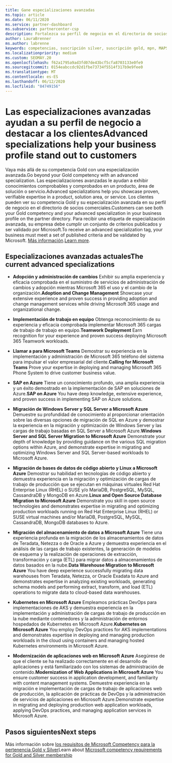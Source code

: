 ```yaml
---
title: Gane especializaciones avanzadas
ms.topic: article
ms.date: 06/11/2020
ms.service: partner-dashboard
ms.subservice: partnercenter-csp
description: Fortalezca su perfil de negocio en el directorio de socios comerciales. Obtenga información sobre cómo obtener especializaciones avanzadas junto con sus competencias Gold o Silver.
author: LauraBrenner
ms.author: labrenne
keywords: competencias, suscripción silver, suscripción gold, mpn, MAPS, competencia, Microsoft Partner Network, suscripción a la red, especializaciones avanzadas
ms.localizationpriority: medium
ms.custom: SEOMAY.20
ms.openlocfilehash: f62a1795a9ad3fd07de43bcf5cfa8703133e0fe9
ms.sourcegitcommit: 0154eabccdc92d1fbe73734f5514f317b9e9fee0
ms.translationtype: MT
ms.contentlocale: es-ES
ms.lasthandoff: 06/12/2020
ms.locfileid: "84749156"
---
```

# <a name="advanced-specializations-help-your-business-profile-stand-out-to-customers"></a><span data-ttu-id="a7058-105">Las especializaciones avanzadas ayudan a su perfil de negocio a destacar a los clientes</span><span class="sxs-lookup"><span data-stu-id="a7058-105">Advanced specializations help your business profile stand out to customers</span></span>

<span data-ttu-id="a7058-106">Vaya más allá de su competencia Gold con una especialización avanzada.</span><span class="sxs-lookup"><span data-stu-id="a7058-106">Go beyond your Gold competency with an advanced specialization.</span></span> <span data-ttu-id="a7058-107">Las especializaciones avanzadas le ayudan a exhibir conocimientos comprobables y comprobados en un producto, área de solución o servicio.</span><span class="sxs-lookup"><span data-stu-id="a7058-107">Advanced specializations help you showcase proven, verifiable expertise in a product, solution area, or service.</span></span> <span data-ttu-id="a7058-108">Los clientes pueden ver su competencia Gold y su especialización avanzada en su perfil de negocio en el directorio de socios comerciales.</span><span class="sxs-lookup"><span data-stu-id="a7058-108">Customers can see both your Gold competency and your advanced specialization in your business profile on the partner directory.</span></span> <span data-ttu-id="a7058-109">Para recibir una etiqueta de especialización avanzada, su empresa debe cumplir un conjunto de criterios publicados y ser validado por Microsoft.</span><span class="sxs-lookup"><span data-stu-id="a7058-109">To receive an advanced specialization tag, your business must meet a set of published criteria and be validated by Microsoft.</span></span> <span data-ttu-id="a7058-110">[Más información](https://partner.microsoft.com/membership/advanced-specialization).</span><span class="sxs-lookup"><span data-stu-id="a7058-110">[Learn more](https://partner.microsoft.com/membership/advanced-specialization).</span></span>

## <a name="the-current-advanced-specializations"></a><span data-ttu-id="a7058-111">Especializaciones avanzadas actuales</span><span class="sxs-lookup"><span data-stu-id="a7058-111">The current advanced specializations</span></span>

- <span data-ttu-id="a7058-112">**Adopción y administración de cambios** Exhibir su amplia experiencia y eficacia comprobada en el suministro de servicios de administración de cambios y adopción mientras Microsoft 365 el uso y el cambio de la organización.</span><span class="sxs-lookup"><span data-stu-id="a7058-112">**Adoption and Change Management** Showcase your extensive experience and proven success in providing adoption and change management services while driving Microsoft 365 usage and organizational change.</span></span>

- <span data-ttu-id="a7058-113">**Implementación de trabajo en equipo** Obtenga reconocimiento de su experiencia y eficacia comprobada implementar Microsoft 365 cargas de trabajo de trabajo en equipo.</span><span class="sxs-lookup"><span data-stu-id="a7058-113">**Teamwork Deployment** Earn recognition for your experience and proven success deploying Microsoft 365 Teamwork workloads.</span></span>

- <span data-ttu-id="a7058-114">**Llamar a para Microsoft Teams** Demostrar su experiencia en la implementación y administración de Microsoft 365 teléfono del sistema para impulsar el valor empresarial del cliente.</span><span class="sxs-lookup"><span data-stu-id="a7058-114">**Calling for Microsoft Teams** Prove your expertise in deploying and managing Microsoft 365 Phone System to drive customer business value.</span></span>

- <span data-ttu-id="a7058-115">**SAP en Azure** Tiene un conocimiento profundo, una amplia experiencia y un éxito demostrado en la implementación de SAP en soluciones de Azure.</span><span class="sxs-lookup"><span data-stu-id="a7058-115">**SAP on Azure** You have deep knowledge, extensive experience, and proven success in implementing SAP on Azure solutions.</span></span> 

- <span data-ttu-id="a7058-116">**Migración de Windows Server y SQL Server a Microsoft Azure** Demuestre su profundidad de conocimiento al proporcionar orientación sobre las diversas opciones de migración de SQL en Azure y demostrar la experiencia en la migración y optimización de Windows Server y las cargas de trabajo basadas en SQL Server a Microsoft Azure.</span><span class="sxs-lookup"><span data-stu-id="a7058-116">**Windows Server and SQL Server Migration to Microsoft Azure** Demonstrate your depth of knowledge by providing guidance on the various SQL migration options within Azure, and demonstrate expertise in migrating and optimizing Windows Server and SQL Server-based workloads to Microsoft Azure.</span></span> 

- <span data-ttu-id="a7058-117">**Migración de bases de datos de código abierto y Linux a Microsoft Azure** Demostrar su habilidad en tecnologías de código abierto y demuestra experiencia en la migración y optimización de cargas de trabajo de producción que se ejecutan en máquinas virtuales Red Hat Enterprise Linux (RHEL) o SUSE y/o MariaDB, PostgreSQL, MySQL, CassandraDB y MongoDB en Azure.</span><span class="sxs-lookup"><span data-stu-id="a7058-117">**Linux and Open Source Database Migration to Microsoft Azure** Demonstrate you skill in open source technologies and demonstrates expertise in migrating and optimizing production workloads running on Red Hat Enterprise Linux (RHEL) or SUSE virtual machines and/or MariaDB, PostgreSQL, MySQL, CassandraDB, MongoDB databases to Azure.</span></span>

- <span data-ttu-id="a7058-118">**Migración del almacenamiento de datos a Microsoft Azure** Tiene una experiencia profunda en la migración de los almacenamientos de datos de Teradata, Netezza o de Oracle a Azure y demuestra experiencia en el análisis de las cargas de trabajo existentes, la generación de modelos de esquema y la realización de operaciones de extracción, transformación y carga (ETL) para migrar datos a almacenamientos de datos basados en la nube.</span><span class="sxs-lookup"><span data-stu-id="a7058-118">**Data Warehouse Migration to Microsoft Azure** You have deep experience successfully migrating data warehouses from Teradata, Netezza, or Oracle Exadata to Azure and demonstrates expertise in analyzing existing workloads, generating schema models and performing extract, transform, and load (ETL) operations to migrate data to cloud-based data warehouses.</span></span>

- <span data-ttu-id="a7058-119">**Kubernetes en Microsoft Azure** Empleamos prácticas DevOps para implementaciones de AKS y demuestra experiencia en la implementación y administración de cargas de trabajo de producción en la nube mediante contenedores y la administración de entornos hospedados de Kubernetes en Microsoft Azure.</span><span class="sxs-lookup"><span data-stu-id="a7058-119">**Kubernetes on Microsoft Azure** You employ DevOps practices for AKS implementations and demonstrates expertise in deploying and managing production workloads in the cloud using containers and managing hosted Kubernetes environments in Microsoft Azure.</span></span>

- <span data-ttu-id="a7058-120">**Modernización de aplicaciones web en Microsoft Azure** Asegúrese de que el cliente se ha realizado correctamente en el desarrollo de aplicaciones y está familiarizado con los sistemas de administración de contenido.</span><span class="sxs-lookup"><span data-stu-id="a7058-120">**Modernization of Web Applications in Microsoft Azure** You ensure customer success in application development, and familiarity with content management systems.</span></span> <span data-ttu-id="a7058-121">Demuestre experiencia en la migración e implementación de cargas de trabajo de aplicaciones web de producción, la aplicación de prácticas de DevOps y la administración de servicios de aplicaciones en Microsoft Azure.</span><span class="sxs-lookup"><span data-stu-id="a7058-121">Demonstrate expertise in migrating and deploying production web application workloads, applying DevOps practices, and managing application services in Microsoft Azure.</span></span>

 ## <a name="next-steps"></a><span data-ttu-id="a7058-122">Pasos siguientes</span><span class="sxs-lookup"><span data-stu-id="a7058-122">Next steps</span></span>

 <span data-ttu-id="a7058-123">Más información sobre [los requisitos de Microsoft Competency para la pertenencia Gold y Silver](learn-about-competencies.md)</span><span class="sxs-lookup"><span data-stu-id="a7058-123">Learn about [Microsoft competency requirements for Gold and Silver membership](learn-about-competencies.md)</span></span>